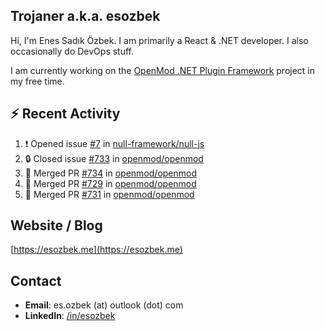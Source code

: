 ##  Trojaner a.k.a. esozbek
Hi, I'm Enes Sadık Özbek. I am primarily a React & .NET developer. I also occasionally do DevOps stuff.

I am currently working on the [OpenMod .NET Plugin Framework](https://github.com/openmod/openmod) project in my free time. 

## :zap: Recent Activity

<!--START_SECTION:activity-->
1. ❗ Opened issue [#7](https://github.com/null-framework/null-js/issues/7) in [null-framework/null-js](https://github.com/null-framework/null-js)
2. 🔒 Closed issue [#733](https://github.com/openmod/openmod/issues/733) in [openmod/openmod](https://github.com/openmod/openmod)
3. 🎉 Merged PR [#734](https://github.com/openmod/openmod/pull/734) in [openmod/openmod](https://github.com/openmod/openmod)
4. 🎉 Merged PR [#729](https://github.com/openmod/openmod/pull/729) in [openmod/openmod](https://github.com/openmod/openmod)
5. 🎉 Merged PR [#731](https://github.com/openmod/openmod/pull/731) in [openmod/openmod](https://github.com/openmod/openmod)
<!--END_SECTION:activity-->

## Website / Blog
[https://esozbek.me](https://esozbek.me)

## Contact
- **Email**: es.ozbek (at) outlook (dot) com
- **LinkedIn**: [/in/esozbek](https://linkedin.com/in/esozbek)
